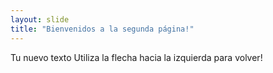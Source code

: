 ```yaml
---
layout: slide
title: "Bienvenidos a la segunda página!"
---
```

Tu nuevo texto 
Utiliza la flecha hacia la izquierda para volver!
